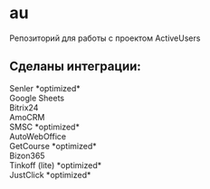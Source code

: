 # au
Репозиторий для работы с проектом ActiveUsers

<h2>Сделаны интеграции:</h2>
Senler *optimized*<br>
Google Sheets<br>
Bitrix24<br>
AmoCRM<br>
SMSC *optimized*<br>
AutoWebOffice<br>
GetCourse *optimized*<br>
Bizon365<br>
Tinkoff (lite) *optimized*<br>
JustClick *optimized*

